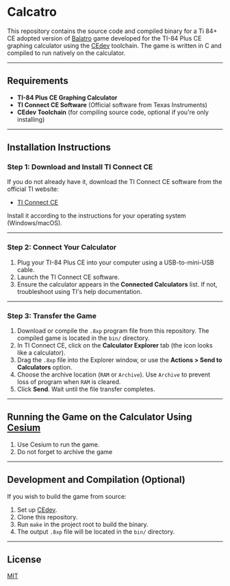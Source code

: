 # Calcatro
This repository contains the source code and compiled binary for a Ti 84+ CE adopted version of [Balatro](https://playbalatro.com/) game developed for the TI-84 Plus CE graphing calculator using the [CEdev](https://ce-programming.github.io/toolchain/) toolchain. The game is written in C and compiled to run natively on the calculator.

---

## Requirements

- **TI-84 Plus CE Graphing Calculator**
- **TI Connect CE Software** (Official software from Texas Instruments)
- **CEdev Toolchain** (for compiling source code, optional if you're only installing)

---

## Installation Instructions

### Step 1: Download and Install TI Connect CE

If you do not already have it, download the TI Connect CE software from the official TI website:

- [TI Connect CE](https://education.ti.com/en/products/computer-software/ti-connect-ce-sw)

Install it according to the instructions for your operating system (Windows/macOS).

---

### Step 2: Connect Your Calculator

1. Plug your TI-84 Plus CE into your computer using a USB-to-mini-USB cable.
2. Launch the TI Connect CE software.
3. Ensure the calculator appears in the **Connected Calculators** list. If not, troubleshoot using TI's help documentation.

---

### Step 3: Transfer the Game

1. Download or compile the `.8xp` program file from this repository. The compiled game is  located in the `bin/` directory.
2. In TI Connect CE, click on the **Calculator Explorer** tab (the icon looks like a calculator).
3. Drag the `.8xp` file into the Explorer window, or use the **Actions > Send to Calculators** option.
4. Choose the archive location (`RAM` or `Archive`). Use `Archive` to prevent loss of program when `RAM` is cleared.
5. Click **Send**. Wait until the file transfer completes.

---

## Running the Game on the Calculator Using [Cesium](https://github.com/mateoconlechuga/cesium/)

1. Use Cesium to run the game.
2. Do not forget to archive the game

---

## Development and Compilation (Optional)

If you wish to build the game from source:

1. Set up [CEdev](https://ce-programming.github.io/toolchain/).
2. Clone this repository.
3. Run `make` in the project root to build the binary.
4. The output `.8xp` file will be located in the `bin/` directory.

---

## License

[MIT](LICENSE)
